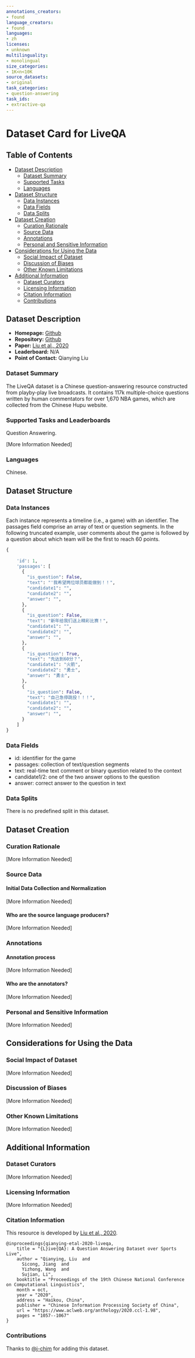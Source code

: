 ```yaml
---
annotations_creators:
- found
language_creators:
- found
languages:
- zh
licenses:
- unknown
multilinguality:
- monolingual
size_categories:
- 1K<n<10K
source_datasets:
- original
task_categories:
- question-answering
task_ids:
- extractive-qa
---
```


# Dataset Card for LiveQA

## Table of Contents
- [Dataset Description](#dataset-description)
  - [Dataset Summary](#dataset-summary)
  - [Supported Tasks](#supported-tasks-and-leaderboards)
  - [Languages](#languages)
- [Dataset Structure](#dataset-structure)
  - [Data Instances](#data-instances)
  - [Data Fields](#data-instances)
  - [Data Splits](#data-instances)
- [Dataset Creation](#dataset-creation)
  - [Curation Rationale](#curation-rationale)
  - [Source Data](#source-data)
  - [Annotations](#annotations)
  - [Personal and Sensitive Information](#personal-and-sensitive-information)
- [Considerations for Using the Data](#considerations-for-using-the-data)
  - [Social Impact of Dataset](#social-impact-of-dataset)
  - [Discussion of Biases](#discussion-of-biases)
  - [Other Known Limitations](#other-known-limitations)
- [Additional Information](#additional-information)
  - [Dataset Curators](#dataset-curators)
  - [Licensing Information](#licensing-information)
  - [Citation Information](#citation-information)
  - [Contributions](#contributions)

## Dataset Description

- **Homepage:** [Github](https://github.com/PKU-TANGENT/LiveQA)
- **Repository:** [Github](https://github.com/PKU-TANGENT/LiveQA)
- **Paper:** [Liu et al., 2020](https://www.aclweb.org/anthology/2020.ccl-1.98.pdf)
- **Leaderboard:** N/A
- **Point of Contact:** Qianying Liu

### Dataset Summary
The LiveQA dataset is a Chinese question-answering resource constructed from playby-play live broadcasts. It contains 117k multiple-choice questions written by human commentators for over 1,670 NBA games, which are collected from the Chinese Hupu website.

### Supported Tasks and Leaderboards
Question Answering. 

[More Information Needed]

### Languages
Chinese. 

## Dataset Structure

### Data Instances
Each instance represents a timeline (i.e., a game) with an identifier. The passages field comprise an array of text or question segments. In the following truncated example, user comments about the game is followed by a question about which team will be the first to reach 60 points. 
```python
{
  
    'id': 1,
    'passages': [
      {
        "is_question": False,
        "text": "'我希望两位球员都能做到！！",
        "candidate1": "",
        "candidate2": "",
        "answer": "",
      },
      {
        "is_question": False,
        "text": "新年给我们送上精彩比赛！",
        "candidate1": "",
        "candidate2": "",
        "answer": "",
      },
      {
        "is_question": True,
        "text": "先达到60分？",
        "candidate1": "火箭",
        "candidate2": "勇士",
        "answer": "勇士",
      },
      {
        "is_question": False,
        "text": "自己急停跳投！！！",
        "candidate1": "",
        "candidate2": "",
        "answer": "",
      }
    ]
}
```

### Data Fields
- id: identifier for the game
- passages: collection of text/question segments
- text: real-time text comment or binary question related to the context
- candidate1/2: one of the two answer options to the question
- answer: correct answer to the question in text

### Data Splits
There is no predefined split in this dataset. 

## Dataset Creation

### Curation Rationale

[More Information Needed]

### Source Data

#### Initial Data Collection and Normalization

[More Information Needed]

#### Who are the source language producers?

[More Information Needed]

### Annotations

#### Annotation process

[More Information Needed]

#### Who are the annotators?

[More Information Needed]

### Personal and Sensitive Information

[More Information Needed]

## Considerations for Using the Data

### Social Impact of Dataset

[More Information Needed]

### Discussion of Biases

[More Information Needed]

### Other Known Limitations

[More Information Needed]

## Additional Information

### Dataset Curators

[More Information Needed]

### Licensing Information

[More Information Needed]

### Citation Information
This resource is developed by [Liu et al., 2020](https://www.aclweb.org/anthology/2020.ccl-1.98.pdf).
```
@inproceedings{qianying-etal-2020-liveqa,
    title = "{L}ive{QA}: A Question Answering Dataset over Sports Live",
    author = "Qianying, Liu  and
      Sicong, Jiang  and
      Yizhong, Wang  and
      Sujian, Li",
    booktitle = "Proceedings of the 19th Chinese National Conference on Computational Linguistics",
    month = oct,
    year = "2020",
    address = "Haikou, China",
    publisher = "Chinese Information Processing Society of China",
    url = "https://www.aclweb.org/anthology/2020.ccl-1.98",
    pages = "1057--1067"
}
```

### Contributions

Thanks to [@j-chim](https://github.com/j-chim) for adding this dataset.